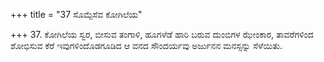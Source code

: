 +++
title = "37 ಸೊಮ್ಪೆಸೆವ ಕೋಗಿಲೆಯ"

+++
37. ಕೋಗಿಲೆಯ ಸ್ವರ, ಬೀಸುವ ತಂಗಾಳಿ, ಹೂಗಳೆಡೆ ಹಾರಿ ಬರುವ ದುಂಬಿಗಳ ಝೇಂಕಾರ, ತಾವರೆಗಳಿಂದ ಶೋಭಿಸುವ ಕೆರೆ ಇವುಗಳಿಂದೊಡಗೂಡಿದ ಆ ವನದ ಸೌಂದರ್ಯವು ಅರ್ಜುನನ ಮನಸ್ಸನ್ನು ಸೆಳೆಯಿತು.